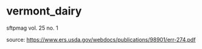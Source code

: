 # vermont_dairy
sftpmag vol. 25 no. 1

source: https://www.ers.usda.gov/webdocs/publications/98901/err-274.pdf
